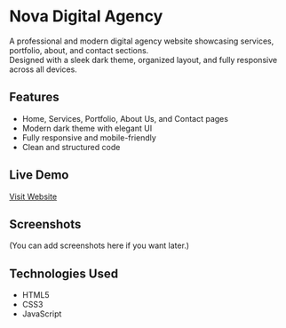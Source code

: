 # Nova Digital Agency

A professional and modern digital agency website showcasing services, portfolio, about, and contact sections.  
Designed with a sleek dark theme, organized layout, and fully responsive across all devices.

## Features
- Home, Services, Portfolio, About Us, and Contact pages
- Modern dark theme with elegant UI
- Fully responsive and mobile-friendly
- Clean and structured code

## Live Demo
[Visit Website](https://moradalsahybi.github.io/nova-digital/) 

## Screenshots
(You can add screenshots here if you want later.)

## Technologies Used
- HTML5
- CSS3
- JavaScript
